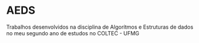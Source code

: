 # AEDS
Trabalhos desenvolvidos na disciplina de Algorítmos e Estruturas de dados no meu segundo ano de estudos no COLTEC - UFMG
